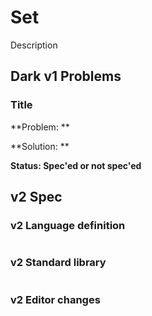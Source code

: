 # Set

Description

## Dark v1 Problems

### Title

**Problem: **

**Solution: **

**Status: Spec'ed or not spec'ed**

## v2 Spec

### v2 Language definition

```
```

### v2 Standard library

```
```

### v2 Editor changes

###
